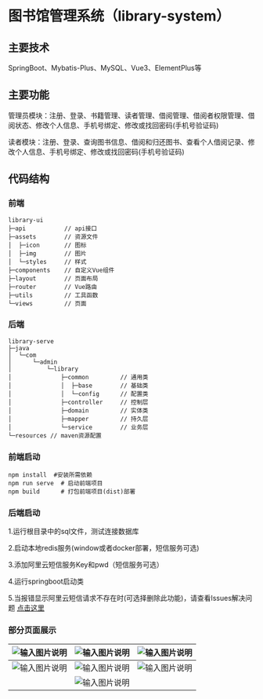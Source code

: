 # 图书馆管理系统（library-system）

## 主要技术

SpringBoot、Mybatis-Plus、MySQL、Vue3、ElementPlus等

## 主要功能

管理员模块：注册、登录、书籍管理、读者管理、借阅管理、借阅者权限管理、借阅状态、修改个人信息、手机号绑定、修改或找回密码(手机号验证码)

读者模块：注册、登录、查询图书信息、借阅和归还图书、查看个人借阅记录、修改个人信息、手机号绑定、修改或找回密码(手机号验证码)

## 代码结构

### 前端

```shell
library-ui
├─api			// api接口
├─assets		// 资源文件	
│  ├─icon	 	// 图标
│  ├─img	 	// 图片
│  └─styles	 	// 样式
├─components	// 自定义Vue组件
├─layout		// 页面布局
├─router		// Vue路由
├─utils			// 工具函数
└─views			// 页面
```

### 后端

```shell
library-serve
├─java
│  └─com
│      └─admin
│          └─library
│              ├─common			// 通用类
│              │  ├─base		// 基础类
│              │  └─config		// 配置类
│              ├─controller		// 控制层
│              ├─domain			// 实体类
│              ├─mapper			// 持久层
│              └─service		// 业务层
└─resources	// maven资源配置
```
### 前端启动
```shell
npm install  #安装所需依赖
npm run serve  # 启动前端项目
npm build      # 打包前端项目(dist)部署
```
### 后端启动
1.运行根目录中的sql文件，测试连接数据库

2.启动本地redis服务(window或者docker部署，短信服务可选)

3.添加阿里云短信服务Key和pwd（短信服务可选）

4.运行springboot启动类

5.当报错显示阿里云短信请求不存在时(可选择删除此功能)，请查看Issues解决问题 [点击这里](https://github.com/wzunjh/Library-Management-System/issues/1) 

### 部分页面展示
| ![输入图片说明](vue/public/%E5%9B%BE%E7%89%873.png)  | ![输入图片说明](vue/public/%E5%9B%BE%E7%89%876.png)  | ![输入图片说明](vue/public/%E5%9B%BE%E7%89%87.png)  |
|---|---|---|
| ![输入图片说明](vue/public/%E5%9B%BE%E7%89%871.png)  |  ![输入图片说明](vue/public/%E5%9B%BE%E7%89%872.png) | ![输入图片说明](vue/public/%E5%9B%BE%E7%89%878.png)  |
|   | ![输入图片说明](vue/public/%E5%9B%BE%E7%89%879.png)  |   |

